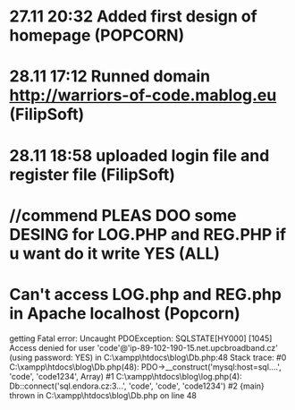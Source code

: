 # 27.11 20:32 Added first design of homepage (POPCORN)
# 28.11 17:12 Runned domain http://warriors-of-code.mablog.eu (FilipSoft)
# 28.11 18:58 uploaded login file and register file (FilipSoft)
# //commend PLEAS DOO some DESING for LOG.PHP and REG.PHP if u want do it write YES (ALL)
# Can't access LOG.php and REG.php in Apache localhost (Popcorn)
getting Fatal error: Uncaught PDOException: SQLSTATE[HY000] [1045] Access denied for user 'code'@'ip-89-102-190-15.net.upcbroadband.cz' (using password: YES) in C:\xampp\htdocs\blog\Db.php:48 Stack trace: #0 C:\xampp\htdocs\blog\Db.php(48): PDO->__construct('mysql:host=sql....', 'code', 'code1234', Array) #1 C:\xampp\htdocs\blog\log.php(4): Db::connect('sql.endora.cz:3...', 'code', 'code', 'code1234') #2 {main} thrown in C:\xampp\htdocs\blog\Db.php on line 48
